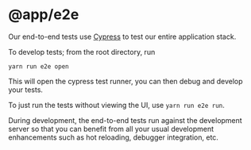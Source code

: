 # @app/e2e

Our end-to-end tests use [Cypress](https://www.cypress.io/) to test our entire
application stack.

To develop tests; from the root directory, run

```
yarn run e2e open
```

This will open the cypress test runner, you can then debug and develop your
tests.

To just run the tests without viewing the UI, use `yarn run e2e run`.

During development, the end-to-end tests run against the development server so
that you can benefit from all your usual development enhancements such as hot
reloading, debugger integration, etc.
